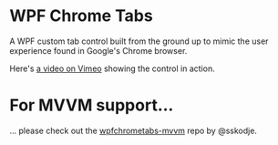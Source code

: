 # WPF Chrome Tabs

A WPF custom tab control built from the ground up to mimic the user experience
found in Google's Chrome browser.

Here's [a video on Vimeo](https://vimeo.com/44969662) showing the control in
action.

# For MVVM support...

... please check out the
[wpfchrometabs-mvvm](https://github.com/sskodje/wpfchrometabs-mvvm) repo by
@sskodje.
